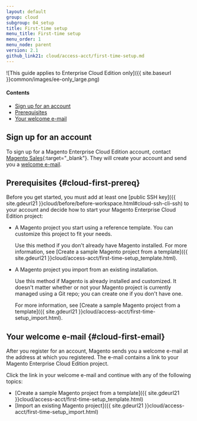 ```yaml
---
layout: default
group: cloud
subgroup: 04_setup
title: First-time setup
menu_title: First-time setup
menu_order: 1
menu_node: parent
version: 2.1
github_link21: cloud/access-acct/first-time-setup.md
---
```


![This guide applies to Enterprise Cloud Edition only]({{ site.baseurl }}common/images/ee-only_large.png) 

 
#### Contents
*	[Sign up for an account](#cloud-first-acct)
*	[Prerequisites](#cloud-first-prereq)
*	[Your welcome e-mail](#cloud-first-email)

## Sign up for an account
To sign up for a Magento Enterprise Cloud Edition account, contact [Magento Sales](https://magento.com/explore/contact-sales){:target="_blank"}. They will create your account and send you a [welcome e-mail](#cloud-first-email).

## Prerequisites {#cloud-first-prereq}
Before you get started, you must add at least one [public SSH key]({{ site.gdeurl21 }}cloud/before/before-workspace.html#cloud-ssh-cli-ssh) to your account and decide how to start your Magento Enterprise Cloud Edition project:

*	A Magento project you start using a reference template. You can customize this project to fit your needs. 

	Use this method if you don't already have Magento installed. For more information, see [Create a sample Magento project from a template]({{ site.gdeurl21 }}cloud/access-acct/first-time-setup_template.html).

*	A Magento project you import from an existing installation.

	Use this method if Magento is already installed and customized. It doesn't matter whether or not your Magento project is currently managed using a Git repo; you can create one if you don't have one. 

	For more information, see [Create a sample Magento project from a template]({{ site.gdeurl21 }}cloud/access-acct/first-time-setup_import.html). 

## Your welcome e-mail {#cloud-first-email}
After you register for an account, Magento sends you a welcome e-mail at the address at which you registered. The e-mail contains a link to your Magento Enterprise Cloud Edition project.

Click the link in your welcome e-mail and continue with any of the following topics:

*	[Create a sample Magento project from a template]({{ site.gdeurl21 }}cloud/access-acct/first-time-setup_template.html)
*	[Import an existing Magento project]({{ site.gdeurl21 }}cloud/access-acct/first-time-setup_import.html)
